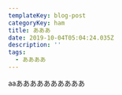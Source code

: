 ```yaml
---
templateKey: blog-post
categoryKey: ham
title: あああ
date: 2019-10-04T05:04:24.035Z
description: ''
tags:
  - ああああ
---
```

aaああああああああああ

